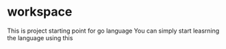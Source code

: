 # workspace
This is project starting point for go language
You can simply start leasrning the language using this
